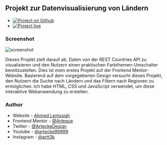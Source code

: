 ## Projekt zur Datenvisualisierung von Ländern
- [![Project on Github](./Icons/Github.svg)](https://github.com/Arteque/Countries-API-One-Pager)
- [![Project live](./Icons/Globe.svg)](https://arteque.github.io/Countries-API-One-Pager/)

### Screenshot
![screenshot](./Projects/Countries-api/screenshot.png)

Dieses Projekt zielt darauf ab, Daten von der REST Countries API zu visualisieren und den Nutzern einen praktischen Farbthemen-Umschalter bereitzustellen. Dies ist mein erstes Projekt auf der Frontend Mentor-Website. Basierend auf dem vorgegebenen Design versucht dieses Projekt, den Nutzern die Suche nach Ländern und das Filtern nach Regionen zu ermöglichen. Ich habe HTML, CSS und JavaScript verwendet, um diese interaktive Webanwendung zu erstellen.

### Author

- Website - [Ahmed Lemssiah](https://www.artecke.de)
- Frontend Mentor - [@Arteque](https://www.frontendmentor.io/profile/Arteque)
- Twitter - [@ArteckeDesign](https://twitter.com/ArteckeDesign)
- Youtube - [@artecke99999](https://www.youtube.com/channel/UCjzbCFOWdsdV6gxa5ho7EtQ)
- Instagram - [@artt3k](https://www.instagram.com/artt3k/)
